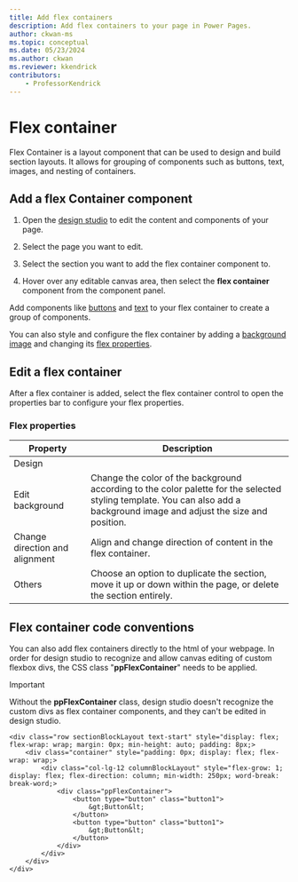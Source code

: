 ```yaml
---
title: Add flex containers
description: Add flex containers to your page in Power Pages.
author: ckwan-ms
ms.topic: conceptual
ms.date: 05/23/2024
ms.author: ckwan 
ms.reviewer: kkendrick
contributors:
    - ProfessorKendrick
---
```


# Flex container

Flex Container is a layout component that can be used to design and build section layouts. It allows for grouping of components such as buttons, text, images, and nesting of containers.

## Add a flex Container component

1. Open the [design studio](use-design-studio.md) to edit the content and components of your page.

1. Select the page you want to edit.

1. Select the section you want to add the flex container component to.

1. Hover over any editable canvas area, then select the **flex container** component from the component panel.

Add components like [buttons](add-button.md) and [text](add-text.md) to your flex container to create a group of components. 

You can also style and configure the flex container by adding a [background image](add-image.md) and changing its [flex properties](#flex-properties).

## Edit a flex container

After a flex container is added, select the flex container control to open the properties bar to configure your flex properties.

### Flex properties

| **Property** | **Description** |
|-------------------------|-------------------------|
| Design |  |
| Edit background | Change the color of the background according to the color palette for the selected styling template. You can also add a background image and adjust the size and position. |
| Change direction and alignment | Align and change direction of content in the flex container. |
| Others | Choose an option to duplicate the section, move it up or down within the page, or delete the section entirely. |

## Flex container code conventions

You can also add flex containers directly to the html of your webpage. 
In order for design studio to recognize and allow canvas editing of custom flexbox divs, the CSS class "**ppFlexContainer**" needs to be applied.

>[!IMPORTANT] 
> Without the **ppFlexContainer** class, design studio doesn't recognize the custom divs as flex container components, and they can't be edited in design studio.

```
<div class="row sectionBlockLayout text-start" style="display: flex; flex-wrap: wrap; margin: 0px; min-height: auto; padding: 8px;>
    <div class="container" style="padding: 0px; display: flex; flex-wrap: wrap;>
        <div class="col-lg-12 columnBlockLayout" style="flex-grow: 1; display: flex; flex-direction: column; min-width: 250px; word-break: break-word;>
            <div class="ppFlexContainer">
                <button type="button" class="button1">
                    &gt;Button&lt;
                </button>
                <button type="button" class="button1">
                    &gt;Button&lt;
                </button>
            </div>
        </div>
    </div>
</div>
```



